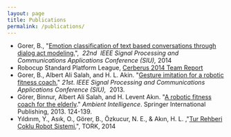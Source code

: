 ```yaml
---
layout: page
title: Publications
permalink: /publications/
---
```


- Gorer, B., "[Emotion classification of text based conversations through dialog act modeling.](http://ieeexplore.ieee.org/xpls/abs_all.jsp?arnumber=6830706)",  _22nd_  _IEEE_ _Signal Processing and Communications Applications Conference (SIU),_ 2014
- Robocup Standard Platform League, [Cerberus 2014 Team Report](http://robot.cmpe.boun.edu.tr/~cerberus/wiki/lib/exe/fetch.php/wiki:cerberus14report.pdf)
- Gorer, B., Albert Ali Salah, and H. L. Akin. "[Gesture imitation for a robotic fitness coach.](http://ieeexplore.ieee.org/xpls/abs_all.jsp?arnumber=6531553&tag=1)" _21st_. _IEEE_ _Signal Processing and Communications Applications Conference (SIU),_  2013.
- Görer, Binnur, Albert Ali Salah, and H. Levent Akın. "[A robotic fitness coach for the elderly](http://link.springer.com/chapter/10.1007/978-3-319-03647-2_9#page-1)." _Ambient Intelligence_. Springer International Publishing, 2013. 124-139.
- Yıldırım, Y., Asık, O., Görer, B., Özkucur, N. E., & Akın, H. L. ,"[Tur Rehberi Çoklu Robot Sistemi.](http://www.cmpe.boun.edu.tr/~akin/papers/tork2014_submission_25.pdf)", TORK, 2014

